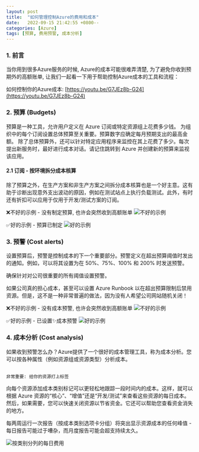 ```yaml
---
layout: post
title:  "如何管理控制Azure的费用和成本"
date:   2022-09-15 21:42:55 +0800--
categories: [Azure]
tags: [预算, 费用预警, 成本分析]  
---
```


### 1. 前言

当你用到很多Azure服务的时候, Azure的成本可能很难弄清楚, 为了避免你收到预期外的高额账单, 让我们一起看一下用于帮助控制Azure成本的工具和流程：

如何控制你的Azure成本: [https://youtu.be/G7JEz8b-G24](https://youtu.be/G7JEz8b-G24)

### 2. 预算 (Budgets)

预算是一种工具，允许用户定义在 Azure 订阅或特定资源组上花费多少钱。
为组织中的每个订阅设置总体预算至关重要。预算数字应确定每月预期支出的最高金额。
除了总体预算外，还可以针对特定应用程序来监控在其上花费了多少。每次提出新服务时，最好进行成本对话。请记住跳转到 Azure 并创建新的预算来监视该应用。

#### 2.1 订阅 - 按环境拆分成本核算

除了预算之外，在生产方案和非生产方案之间拆分成本核算也是一个好主意。这有助于诊断出现意外支出波动的原因，例如在测试站点上执行负载测试。此外，有时还有折扣可以应用于仅用于开发/测试方案的订阅。

❌不好的示例 - 没有制定预算, 也许会突然收到高额账单
![不好的示例](https://ssw.com.au/rules/static/c7c1200d37b894dd6ec1f8c746ffa8b9/2bef9/viewbudgetbad.png)

✅好的示例 - 预算已制定
![好的示例](https://ssw.com.au/rules/static/3b2318d695939214714515b25cf2552a/5d72a/viewbudget.png)

### 3. 预警 (Cost alerts)

设置预算后，预警是控制成本的下一个重要部分。预警定义在超出预算阈值时发出的通知。例如，可以将其设置为在 50%、75%、100% 和 200% 时发送预警。

确保针对对公司很重要的所有阈值设置预警。

如果公司真的担心成本，甚至可以设置 Azure Runbook 以在超出预算限制后禁用资源。但是，这不是一种非常普遍的做法，因为没有人希望公司网站随机关闭！

❌不好的示例 - 没有成本预警, 也许会突然收到高额账单
![不好的示例](https://ssw.com.au/rules/static/87c41734ad2f3158f8904b54c0e3f0a9/2bef9/budgetalertsbad.png)

✅好的示例 - 已设置✨成本预警
![好的示例](https://ssw.com.au/rules/static/3e75edcaf4ff9564d576f326686c8520/2bef9/budgetalerts.png)

### 4. 成本分析 (Cost analysis)

如果收到预警怎么办？Azure提供了一个很好的成本管理工具，称为成本分析。您可以按各种属性（例如资源组或资源类型）分析成本。

```text

非常重要: 给你的资源打上标签

```

向每个资源添加成本类别标记可以更轻松地跟踪一段时间内的成本。这样，就可以根据 Azure 资源的“核心”、“增值”还是“开发/测试”来查看这些资源的每日成本。然后，如果需要，您可以快速关闭资源以节省资金。它还可以帮助您查看资金消失的地方。

每两周运行一次报告（按成本类别选项卡分组）将突出显示资源成本的任何峰值 - 每日报告可能过于嘈杂，而月度报告可能会超支持续太久。

![按类别分列的每日费用](https://ssw.com.au/rules/static/19afcd1e654600efb3c3a5abeb1b4bc5/2bef9/azurecostsbycategory.png)